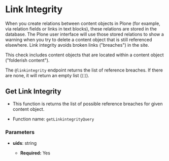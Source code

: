 # Link Integrity

When you create relations between content objects in Plone (for example, via relation fields or links in text blocks), these relations are stored in the database.
The Plone user interface will use those stored relations to show a warning when you try to delete a content object that is still referenced elsewhere.
Link integrity avoids broken links ("breaches") in the site.

This check includes content objects that are located within a content object ("folderish content").

The `@linkintegrity` endpoint returns the list of reference breaches.
If there are none, it will return an empty list (`[]`).

## Get Link Integrity

- This function is returns the list of possible reference breaches for given content object.

- Function name: `getLinkintegrityQuery`

### Parameters

- **uids**: string

  - **Required:** Yes
